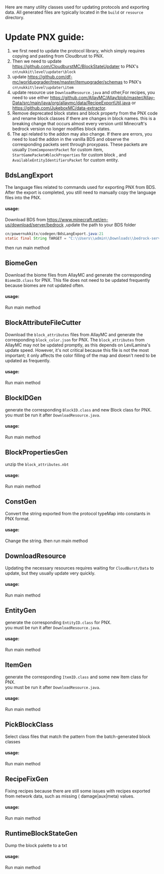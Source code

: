 Here are many utility classes used for updating protocols and exporting data.
All generated files are typically located in the `build` or `resource` directory.

# Update PNX guide:
1. we first need to update the protocol library, which simply requires copying and pasting from Cloudbrust to PNX.
2. Then we need to update https://github.com/CloudburstMC/BlockStateUpdater to PNX's `cn\nukkit\level\updater\block`
3. update https://github.com/df-mc/worldupgrader/tree/master/itemupgrader/schemas to PNX's `cn\nukkit\level\updater\item`
4. update resource use `DownloadResource.java` and other,For recipes, you need to use
   either https://github.com/AllayMC/Allay/blob/master/Allay-Data/src/main/java/org/allaymc/data/RecipeExportUtil.java
   or https://github.com/JukeboxMC/data-extractor.
5. Remove deprecated block states and block property from the PNX code and rename block classes if there are changes in
   block names.
   this is a breaking change that occurs almost every version until Minecraft's bedrock version no longer modifies block
   states.
6. The api related to the addon may also change. If there are errors, you need to load the addon in the vanilla BDS and
   observe the corresponding packets sent through proxypass.
   These packets are usually `ItemComponentPacket` for custom item, `StartGamePacket#blockProperties` for custom block ,
   and `AvailableEntityIdentifiersPacket` for custom entity.

## BdsLangExport
The language files related to commands used for exporting PNX from BDS.  
After the export is completed, you still need to manually copy the language files into the PNX.
#### usage:
Download BDS from https://www.minecraft.net/en-us/download/server/bedrock ,update the path to your BDS folder
```java
cn/powernukkitx/codegen/BdsLangExport.java:21
static final String TARGET = "C:\\Users\\admin\\Downloads\\bedrock-server-1.20.51.01\\resource_packs\\vanilla\\texts";
```
then run main method

## BiomeGen
Download the biome files from AllayMC and generate the corresponding `BiomeID.class` for PNX. This file does not need to
be updated frequently because biomes are not updated often.
#### usage:
Run main method

## BlockAttributeFileCutter
Download the `block_attributes` files from AllayMC and generate the corresponding `block_color.json` for PNX.
The `block_attributes` from AllayMC may not be updated promptly, as this depends on LeviLamina's update speed. However,
it's not critical because this file is not the most important; it only affects the color filling of the map and doesn't
need to be updated as frequently.
#### usage:
Run main method

## BlockIDGen
generate the corresponding `BlockID.class` and new Block class for PNX.  
you must be run it after `DownloadResource.java`.
#### usage:
Run main method

## BlockPropertiesGen
unzip the `block_attributes.nbt`
#### usage:
Run main method

## ConstGen
Convert the string exported from the protocol typeMap into constants in PNX format.
#### usage:
Change the string.
then run main method

## DownloadResource
Updating the necessary resources requires waiting for `CloudBurst/Data` to update, but they usually update very quickly.
#### usage:
Run main method

## EntityGen
generate the corresponding `EntityID.class` for PNX.  
you must be run it after `DownloadResource.java`.
#### usage:
Run main method

## ItemGen
generate the corresponding `ItemID.class` and some new Item class for PNX.  
you must be run it after `DownloadResource.java`.
#### usage:
Run main method

## PickBlockClass
Select class files that match the pattern from the batch-generated block classes
#### usage:
Run main method

## RecipeFixGen
Fixing recipes because there are still some issues with recipes exported from network data, such as missing (
damage|aux|meta) values.
#### usage:
Run main method

## RuntimeBlockStateGen
Dump the block palette to a txt
#### usage:
Run main method